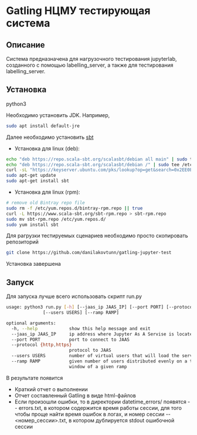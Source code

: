 # Gatling НЦМУ тестирующая система

## Описание

Система предназначена для нагрузочного тестирования jupyterlab, созданного с помощью labelling_server,
а также для тестирования labelling_server.


## Установка

python3

Необходимо установить JDK. Например,
```sh
sudo apt install default-jre
```

Далее необходимо установить [sbt](https://www.scala-sbt.org/download.html)
- Установка для linux (deb):
```sh
echo "deb https://repo.scala-sbt.org/scalasbt/debian all main" | sudo tee /etc/apt/sources.list.d/sbt.list
echo "deb https://repo.scala-sbt.org/scalasbt/debian /" | sudo tee /etc/apt/sources.list.d/sbt_old.list
curl -sL "https://keyserver.ubuntu.com/pks/lookup?op=get&search=0x2EE0EA64E40A89B84B2DF73499E82A75642AC823" | sudo apt-key add
sudo apt-get update
sudo apt-get install sbt
```
- Установка для linux (rpm):
```sh
# remove old Bintray repo file
sudo rm -f /etc/yum.repos.d/bintray-rpm.repo || true
curl -L https://www.scala-sbt.org/sbt-rpm.repo > sbt-rpm.repo
sudo mv sbt-rpm.repo /etc/yum.repos.d/
sudo yum install sbt
```

Для pагрузки тестируемых сценариев необходимо просто скопировать репозиторий 
```sh 
git clone https://github.com/danilakovtunn/gatling-jupyter-test
```

Установка завершена

## Запуск
Для запуска лучше всего использовать скрипт run.py
```sh
usage: python3 run.py [-h] [--jaas_ip JAAS_IP] [--port PORT] [--protocol {http,https}]
              [--users USERS] [--ramp RAMP]

optional arguments:
  -h, --help            show this help message and exit
  --jaas_ip JAAS_IP     ip address where Jupyter As A Servise is located
  --port PORT           port to connect to JAAS
  --protocol {http,https}
                        protocol to JAAS
  --users USERS         number of virtual users that will load the server
  --ramp RAMP           given number of users distributed evenly on a time
                        window of a given ramp
```

В результате появится 
- Краткий отчет о выполнении
- Отчет составленный Gatling в виде html-файлов
- Если произошли ошибки, то в директории datetime_errors/ появятся 
-- errors.txt, в котором содержится время работы сессии, для того чтобы проще найти время ошибок в логах, и номер сессии
-- <номер_сессии>.txt, в котором дублируется stdout ошибочной сессии
